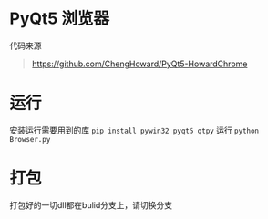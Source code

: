 # PyQt5 浏览器
代码来源
> https://github.com/ChengHoward/PyQt5-HowardChrome      

# 运行
安装运行需要用到的库
`pip install pywin32 pyqt5 qtpy`
运行
`python Browser.py`

# 打包
打包好的一切dll都在bulid分支上，请切换分支

